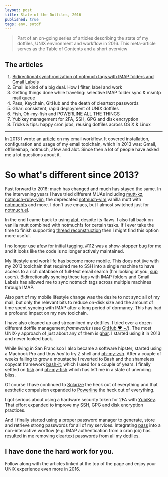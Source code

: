```yaml
---
layout: post
title: State of the Dotfiles, 2016
published: true
tags: env, sotdf
---
```


> Part of an on-going series of articles describing the state of my
> dotfiles, UNIX environment and workflow in 2016. This meta-article
> serves as the Table of Contents and a short overview

## The articles
1. [Bidirectional synchronization of notmuch tags with IMAP folders and Gmail Labels](/2016/01/17/notmuch-tags-gmail-labels-bidirectional-sync.html)
1. Email is kind of a big deal. How I filter, label and work
1. Getting things done while traveling: selective IMAP folder sync &
   msmtp mail queue
1. Pass, Keychain, GitHub and the death of cleartext passwords
1. Ghar: consistent, rapid deployment of UNIX dotfiles
1. Fish, Oh-my-fish and POWERLINE ALL THE THINGS
1. Yubikey management for 2FA, SSH, GPG and disk encryption
1. Tricks & tips: happy cron jobs, reusing dotfiles across OS X & Linux

---

In 2013 I wrote an
[article](/posts/2013/01/13/email-workflow-for-champions.html)
on my email workflow. It covered installation, configuration and usage
of my email toolchain, which in 2013 was: Gmail, offlineimap, notmuch,
afew and alot. Since then a lot of people have asked me a lot questions
about it.

# So what's different since 2013?

Fast forward to 2016: much has changed and much has stayed the same. In
the intervening years I have tried different MUAs including
[mutt-kz](https://github.com/karelzak/mutt-kz),
[notmuch-ruby-vim](http://git.notmuchmail.org/git/notmuch/tree/HEAD:/vim),
the deprecated
[notmuch-vim](http://git.notmuchmail.org/git/notmuch/tree/HEAD:/contrib/notmuch-vim),vanilla
mutt with [notmuchfs](https://github.com/tsto/notmuchfs) and more. I
don't use emacs, but I almost switched just for
[notmuch.el](http://git.notmuchmail.org/git/notmuch/tree/HEAD:/emacs).

In the end I came back to using [alot](https://github.com/pazz/alot),
despite its flaws. I also fall back on vanilla mutt combined with
notmuchfs for certain tasks. If I ever take the time to finish
supporting [thread
reconstruction](https://github.com/tsto/notmuchfs/issues/5) then I might
find this option more useful.

I no longer use [afew](https://github.com/teythoon/afew) for initial
tagging.  [#112](https://github.com/teythoon/afew/issues/112) was a
show-stopper bug for me and it looks like the code is no longer actively
maintained.

My lifestyle and work life has become more mobile. This does not jive
with my 2013 toolchain that required me to SSH into a single machine to
have access to a rich database of full-text email search (I'm looking at
you, [sup](http://supmua.org/) users). Bidirectionally syncing these
tags with IMAP folders and Gmail Labels has allowed me to sync notmuch
tags across multiple machines through IMAP.

Also part of my mobile lifestyle change was the desire to not sync all
of my mail, but only the relevant bits to reduce on-disk size and the
amount of time spent syncing with IMAP after a long period of dormancy.
This has had a profound impact on my new toolchain.

I have also cleaned up and streamlined my dotfiles. I tried over a dozen
different dotfile management _frameworks_ (see [GitHub ❤
~/](http://dotfiles.github.io/)). The most UNIX-y approach of just about
any of them is [ghar](https://github.com/philips/ghar). I started using
it in 2013 and never looked back.

While living in San Francisco I also became a software hipster, started
using a Macbook Pro and thus _had_ to try Z shell and
[oh-my-zsh](https://github.com/robbyrussell/oh-my-zsh). After a couple
of weeks failing to grow a moustache I reverted to Bash and the
shameless copycat framework
[bash-it](https://github.com/Bash-it/bash-it), which I used for a couple
of years. I finally settled on [fish](http://fishshell.com/) and
[oh-my-fish](https://github.com/oh-my-fish/oh-my-fish) which has left me
in a state of unending bliss.

Of course I have continued to
[Solarize](http://ethanschoonover.com/solarized) the heck out of
everything and that aesthetic compulsion expanded to
[Powerline](https://github.com/powerline/powerline) the heck out of
everything.

I got serious about using a hardware security token for 2FA with
[YubiKey](https://www.yubico.com/products/yubikey-hardware/yubikey4/).
That effort expanded to improve my SSH, GPG and disk encryption
practices.

And I finally started using a proper password manager to generate, store
and retrieve strong passwords for all of my services. Integrating
[pass](http://www.passwordstore.org/) into a non-interactive worflow
(e.g. IMAP authentication from a cron job) has resulted in me removing
cleartext passwords from all my dotfiles.

## I have done the hard work for you.

Follow along with the articles linked at the top of the page and enjoy
your UNIX experience even more in 2016.
